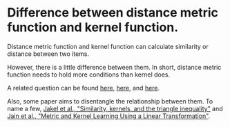 # Difference between distance metric function and kernel function.

Distance metric function and kernel function can calculate similarity or distance between two items.

However, there is a little difference between them. In short, distance metric function needs to hold more conditions than kernel does.

A related question can be found [here](https://math.stackexchange.com/questions/3311684/relationship-between-kernels-and-metrics), [here](https://math.stackexchange.com/questions/221704/transforming-a-distance-function-to-a-kernel), and [here](https://math.stackexchange.com/questions/1862037/how-do-you-prove-triangle-inequality-for-this-metric).

Also, some paper aims to disentangle the relationship between them. To name a few, [Jakel et al., "Similarity, kernels, and the triangle inequality"](https://citeseerx.ist.psu.edu/viewdoc/download?doi=10.1.1.481.1549&rep=rep1&type=pdf) and [Jain et al., "Metric and Kernel Learning Using a Linear Transformation"](https://www.cs.utexas.edu/~inderjit/public_papers/metric_kernel_learning_jmlr12.pdf).
